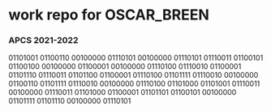   # work repo for OSCAR_BREEN
  ### APCS 2021-2022

01101001 01100110 00100000 01110101 00100000 01110101 01110011 01100101 01100100 00100000 01100001 00100000 01110100 01110010 01100001 01101110 01110011 01101100 01100001 01110100 01101111 01110010 00100000 01100110 01101111 01110010 00100000 01110100 01101000 01101001 01110011 00100000 01110011 01101000 01100001 01101101 01100101 00100000 01101111 01101110 00100000 01110101
